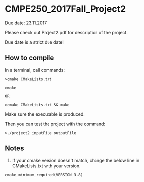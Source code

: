 # CMPE250_2017Fall_Project2

Due date: 23.11.2017

Please check out Project2.pdf for description of the project.

Due date is a strict due date!

## How to compile

In a terminal, call commands:
```
>cmake CMakeLists.txt

>make

OR

>cmake CMakeLists.txt && make

```
Make sure the executable is produced.

Then you can test the project with the command:
```
>./project2 inputFile outputFile
```

## Notes

1. If your cmake version doesn't match, change the below line in CMakeLists.txt with your version.
```
cmake_minimum_required(VERSION 3.8)
```

